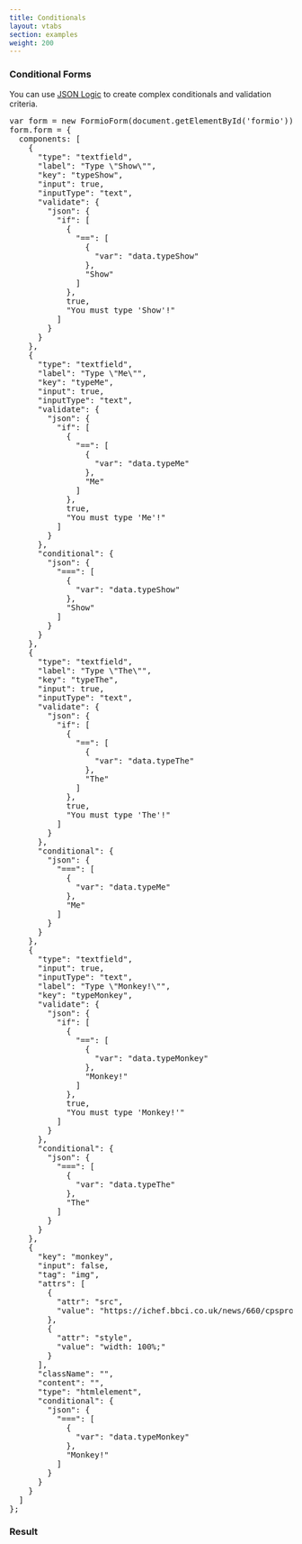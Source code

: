 ```yaml
---
title: Conditionals
layout: vtabs
section: examples
weight: 200
---
```

### Conditional Forms
You can use [JSON Logic](http://jsonlogic.com) to create complex conditionals and validation criteria.

<div class="row">
  <div class="col col-sm-7">
<pre>
var form = new FormioForm(document.getElementById('formio'));
form.form = {
  components: [
    {
      "type": "textfield",
      "label": "Type \"Show\"",
      "key": "typeShow",
      "input": true,
      "inputType": "text",
      "validate": {
        "json": {
          "if": [
            {
              "==": [
                {
                  "var": "data.typeShow"
                },
                "Show"
              ]
            },
            true,
            "You must type 'Show'!"
          ]
        }
      }
    },
    {
      "type": "textfield",
      "label": "Type \"Me\"",
      "key": "typeMe",
      "input": true,
      "inputType": "text",
      "validate": {
        "json": {
          "if": [
            {
              "==": [
                {
                  "var": "data.typeMe"
                },
                "Me"
              ]
            },
            true,
            "You must type 'Me'!"
          ]
        }
      },
      "conditional": {
        "json": {
          "===": [
            {
              "var": "data.typeShow"
            },
            "Show"
          ]
        }
      }
    },
    {
      "type": "textfield",
      "label": "Type \"The\"",
      "key": "typeThe",
      "input": true,
      "inputType": "text",
      "validate": {
        "json": {
          "if": [
            {
              "==": [
                {
                  "var": "data.typeThe"
                },
                "The"
              ]
            },
            true,
            "You must type 'The'!"
          ]
        }
      },
      "conditional": {
        "json": {
          "===": [
            {
              "var": "data.typeMe"
            },
            "Me"
          ]
        }
      }
    },
    {
      "type": "textfield",
      "input": true,
      "inputType": "text",
      "label": "Type \"Monkey!\"",
      "key": "typeMonkey",
      "validate": {
        "json": {
          "if": [
            {
              "==": [
                {
                  "var": "data.typeMonkey"
                },
                "Monkey!"
              ]
            },
            true,
            "You must type 'Monkey!'"
          ]
        }
      },
      "conditional": {
        "json": {
          "===": [
            {
              "var": "data.typeThe"
            },
            "The"
          ]
        }
      }
    },
    {
      "key": "monkey",
      "input": false,
      "tag": "img",
      "attrs": [
        {
          "attr": "src",
          "value": "https://ichef.bbci.co.uk/news/660/cpsprodpb/025B/production/_85730600_monkey2.jpg"
        },
        {
          "attr": "style",
          "value": "width: 100%;"
        }
      ],
      "className": "",
      "content": "",
      "type": "htmlelement",
      "conditional": {
        "json": {
          "===": [
            {
              "var": "data.typeMonkey"
            },
            "Monkey!"
          ]
        }
      }
    }
  ]
};
</pre>
  </div>
  <div class="col col-sm-5">
  <h3>Result</h3>
  <div class="well">
  <div id="formio"></div>
  <script type="text/javascript">
  var form = new FormioForm(document.getElementById('formio'));
  form.form = {
    components: [
      {
        "type": "textfield",
        "label": "Type \"Show\"",
        "key": "typeShow",
        "input": true,
        "inputType": "text",
        "validate": {
          "json": {
            "if": [
              {
                "==": [
                  {
                    "var": "data.typeShow"
                  },
                  "Show"
                ]
              },
              true,
              "You must type 'Show'!"
            ]
          }
        }
      },
      {
        "type": "textfield",
        "label": "Type \"Me\"",
        "key": "typeMe",
        "input": true,
        "inputType": "text",
        "validate": {
          "json": {
            "if": [
              {
                "==": [
                  {
                    "var": "data.typeMe"
                  },
                  "Me"
                ]
              },
              true,
              "You must type 'Me'!"
            ]
          }
        },
        "conditional": {
          "json": {
            "===": [
              {
                "var": "data.typeShow"
              },
              "Show"
            ]
          }
        }
      },
      {
        "type": "textfield",
        "label": "Type \"The\"",
        "key": "typeThe",
        "input": true,
        "inputType": "text",
        "validate": {
          "json": {
            "if": [
              {
                "==": [
                  {
                    "var": "data.typeThe"
                  },
                  "The"
                ]
              },
              true,
              "You must type 'The'!"
            ]
          }
        },
        "conditional": {
          "json": {
            "===": [
              {
                "var": "data.typeMe"
              },
              "Me"
            ]
          }
        }
      },
      {
        "type": "textfield",
        "input": true,
        "inputType": "text",
        "label": "Type \"Monkey!\"",
        "key": "typeMonkey",
        "validate": {
          "json": {
            "if": [
              {
                "==": [
                  {
                    "var": "data.typeMonkey"
                  },
                  "Monkey!"
                ]
              },
              true,
              "You must type 'Monkey!'"
            ]
          }
        },
        "conditional": {
          "json": {
            "===": [
              {
                "var": "data.typeThe"
              },
              "The"
            ]
          }
        }
      },
      {
        "key": "monkey",
        "input": false,
        "tag": "img",
        "attrs": [
          {
            "attr": "src",
            "value": "https://ichef.bbci.co.uk/news/660/cpsprodpb/025B/production/_85730600_monkey2.jpg"
          },
          {
            "attr": "style",
            "value": "width: 100%;"
          }
        ],
        "className": "",
        "content": "",
        "type": "htmlelement",
        "conditional": {
          "json": {
            "===": [
              {
                "var": "data.typeMonkey"
              },
              "Monkey!"
            ]
          }
        }
      }
    ]
  };
  </script>
  </div>
  </div>
</div>

